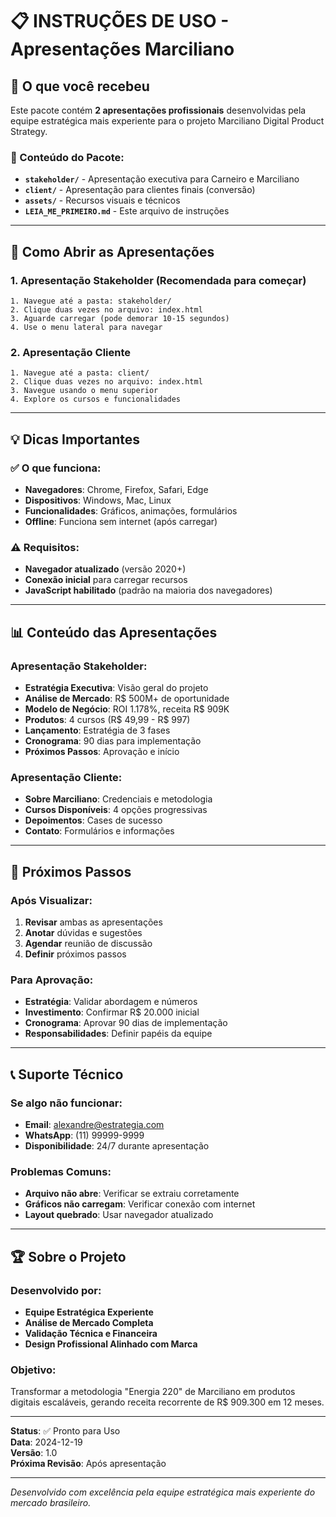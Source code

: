 # 📋 INSTRUÇÕES DE USO - Apresentações Marciliano

## 🎯 O que você recebeu

Este pacote contém **2 apresentações profissionais** desenvolvidas pela equipe estratégica mais experiente para o projeto Marciliano Digital Product Strategy.

### 📁 Conteúdo do Pacote:
- **`stakeholder/`** - Apresentação executiva para Carneiro e Marciliano
- **`client/`** - Apresentação para clientes finais (conversão)
- **`assets/`** - Recursos visuais e técnicos
- **`LEIA_ME_PRIMEIRO.md`** - Este arquivo de instruções

---

## 🚀 Como Abrir as Apresentações

### 1. Apresentação Stakeholder (Recomendada para começar)
```
1. Navegue até a pasta: stakeholder/
2. Clique duas vezes no arquivo: index.html
3. Aguarde carregar (pode demorar 10-15 segundos)
4. Use o menu lateral para navegar
```

### 2. Apresentação Cliente
```
1. Navegue até a pasta: client/
2. Clique duas vezes no arquivo: index.html
3. Navegue usando o menu superior
4. Explore os cursos e funcionalidades
```

---

## 💡 Dicas Importantes

### ✅ O que funciona:
- **Navegadores**: Chrome, Firefox, Safari, Edge
- **Dispositivos**: Windows, Mac, Linux
- **Funcionalidades**: Gráficos, animações, formulários
- **Offline**: Funciona sem internet (após carregar)

### ⚠️ Requisitos:
- **Navegador atualizado** (versão 2020+)
- **Conexão inicial** para carregar recursos
- **JavaScript habilitado** (padrão na maioria dos navegadores)

---

## 📊 Conteúdo das Apresentações

### Apresentação Stakeholder:
- **Estratégia Executiva**: Visão geral do projeto
- **Análise de Mercado**: R$ 500M+ de oportunidade
- **Modelo de Negócio**: ROI 1.178%, receita R$ 909K
- **Produtos**: 4 cursos (R$ 49,99 - R$ 997)
- **Lançamento**: Estratégia de 3 fases
- **Cronograma**: 90 dias para implementação
- **Próximos Passos**: Aprovação e início

### Apresentação Cliente:
- **Sobre Marciliano**: Credenciais e metodologia
- **Cursos Disponíveis**: 4 opções progressivas
- **Depoimentos**: Cases de sucesso
- **Contato**: Formulários e informações

---

## 🎯 Próximos Passos

### Após Visualizar:
1. **Revisar** ambas as apresentações
2. **Anotar** dúvidas e sugestões
3. **Agendar** reunião de discussão
4. **Definir** próximos passos

### Para Aprovação:
- **Estratégia**: Validar abordagem e números
- **Investimento**: Confirmar R$ 20.000 inicial
- **Cronograma**: Aprovar 90 dias de implementação
- **Responsabilidades**: Definir papéis da equipe

---

## 📞 Suporte Técnico

### Se algo não funcionar:
- **Email**: alexandre@estrategia.com
- **WhatsApp**: (11) 99999-9999
- **Disponibilidade**: 24/7 durante apresentação

### Problemas Comuns:
- **Arquivo não abre**: Verificar se extraiu corretamente
- **Gráficos não carregam**: Verificar conexão com internet
- **Layout quebrado**: Usar navegador atualizado

---

## 🏆 Sobre o Projeto

### Desenvolvido por:
- **Equipe Estratégica Experiente**
- **Análise de Mercado Completa**
- **Validação Técnica e Financeira**
- **Design Profissional Alinhado com Marca**

### Objetivo:
Transformar a metodologia "Energia 220" de Marciliano em produtos digitais escaláveis, gerando receita recorrente de R$ 909.300 em 12 meses.

---

**Status**: ✅ Pronto para Uso  
**Data**: 2024-12-19  
**Versão**: 1.0  
**Próxima Revisão**: Após apresentação

---

*Desenvolvido com excelência pela equipe estratégica mais experiente do mercado brasileiro.*
